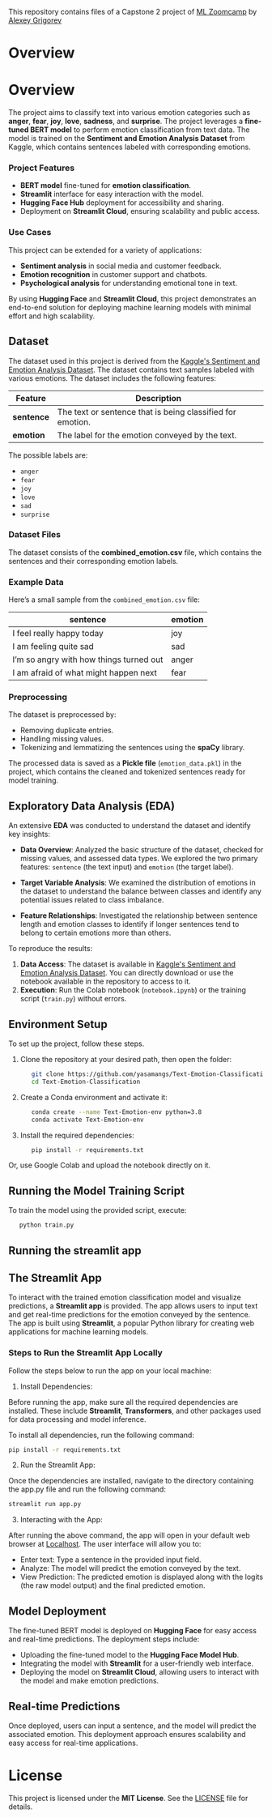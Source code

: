 This repository contains files of a Capstone 2 project of [ML Zoomcamp](https://github.com/DataTalksClub/machine-learning-zoomcamp) by [Alexey Grigorev](https://github.com/alexeygrigorev)

# Overview

# Overview

The project aims to classify text into various emotion categories such as **anger**, **fear**, **joy**, **love**, **sadness**, and **surprise**. The project leverages a **fine-tuned BERT model** to perform emotion classification from text data. The model is trained on the **Sentiment and Emotion Analysis Dataset** from Kaggle, which contains sentences labeled with corresponding emotions.

### Project Features
- **BERT model** fine-tuned for **emotion classification**.
- **Streamlit** interface for easy interaction with the model.
- **Hugging Face Hub** deployment for accessibility and sharing.
- Deployment on **Streamlit Cloud**, ensuring scalability and public access.

### Use Cases
This project can be extended for a variety of applications:
- **Sentiment analysis** in social media and customer feedback.
- **Emotion recognition** in customer support and chatbots.
- **Psychological analysis** for understanding emotional tone in text.

By using **Hugging Face** and **Streamlit Cloud**, this project demonstrates an end-to-end solution for deploying machine learning models with minimal effort and high scalability.

## Dataset

The dataset used in this project is derived from the [Kaggle's Sentiment and Emotion Analysis Dataset](https://www.kaggle.com/datasets/kushagra3204/sentiment-and-emotion-analysis-dataset). The dataset contains text samples labeled with various emotions. The dataset includes the following features:

| Feature     | Description                                                                 |
|-------------|-----------------------------------------------------------------------------|
| **sentence** | The text or sentence that is being classified for emotion.                  |
| **emotion**  | The label for the emotion conveyed by the text.                              |

The possible labels are: 
- `anger`                                                                    
- `fear`                                                                     
- `joy`                                                                      
- `love`                                                                     
- `sad`                                                                      
- `surprise`   

### Dataset Files
The dataset consists of the **combined_emotion.csv** file, which contains the sentences and their corresponding emotion labels.

### Example Data
Here’s a small sample from the `combined_emotion.csv` file:

| sentence                        | emotion |
|----------------------------------|---------|
| I feel really happy today        | joy     |
| I am feeling quite sad           | sad     |
| I’m so angry with how things turned out | anger |
| I am afraid of what might happen next | fear |

### Preprocessing
The dataset is preprocessed by:
- Removing duplicate entries.
- Handling missing values.
- Tokenizing and lemmatizing the sentences using the **spaCy** library.

The processed data is saved as a **Pickle file** (`emotion_data.pkl`) in the project, which contains the cleaned and tokenized sentences ready for model training.

## Exploratory Data Analysis (EDA)

An extensive **EDA** was conducted to understand the dataset and identify key insights:

- **Data Overview**: Analyzed the basic structure of the dataset, checked for missing values, and assessed data types. We explored the two primary features: `sentence` (the text input) and `emotion` (the target label).
  
- **Target Variable Analysis**: We examined the distribution of emotions in the dataset to understand the balance between classes and identify any potential issues related to class imbalance.
  
- **Feature Relationships**: Investigated the relationship between sentence length and emotion classes to identify if longer sentences tend to belong to certain emotions more than others.

To reproduce the results:

1. **Data Access**: The dataset is available in [Kaggle's Sentiment and Emotion Analysis Dataset](https://www.kaggle.com/datasets/kushagra3204/sentiment-and-emotion-analysis-dataset). You can directly download or use the notebook available in the repository to access to it.
2. **Execution**: Run the Colab notebook (`notebook.ipynb`) or the training script (`train.py`) without errors.

## Environment Setup

To set up the project, follow these steps.

1. Clone the repository at your desired path, then open the folder:
   ```bash
      git clone https://github.com/yasamangs/Text-Emotion-Classification.git
      cd Text-Emotion-Classification
   ```
2. Create a Conda environment and activate it:
   ```bash
      conda create --name Text-Emotion-env python=3.8
      conda activate Text-Emotion-env
   ```
3. Install the required dependencies:
   ```bash
      pip install -r requirements.txt
   ```
Or, use Google Colab and upload the notebook directly on it.

## Running the Model Training Script

To train the model using the provided script, execute:
   ```bash
      python train.py
   ```
## Running the streamlit app

## The Streamlit App

To interact with the trained emotion classification model and visualize predictions, a **Streamlit app** is provided. The app allows users to input text and get real-time predictions for the emotion conveyed by the sentence. The app is built using **Streamlit**, a popular Python library for creating web applications for machine learning models.

### Steps to Run the Streamlit App Locally

Follow the steps below to run the app on your local machine:

1. Install Dependencies:

Before running the app, make sure all the required dependencies are installed. These include **Streamlit**, **Transformers**, and other packages used for data processing and model inference.

To install all dependencies, run the following command:

```bash
pip install -r requirements.txt
```

2. Run the Streamlit App:
   
Once the dependencies are installed, navigate to the directory containing the app.py file and run the following command:
```bash
streamlit run app.py
```

3. Interacting with the App:

After running the above command, the app will open in your default web browser at [Localhost](http://localhost:8501). The user interface will allow you to:

- Enter text: Type a sentence in the provided input field.
- Analyze: The model will predict the emotion conveyed by the text.
- View Prediction: The predicted emotion is displayed along with the logits (the raw model output) and the final predicted emotion.

## Model Deployment

The fine-tuned BERT model is deployed on **Hugging Face** for easy access and real-time predictions. The deployment steps include:
   - Uploading the fine-tuned model to the **Hugging Face Model Hub**.
   - Integrating the model with **Streamlit** for a user-friendly web interface.
   - Deploying the model on **Streamlit Cloud**, allowing users to interact with the model and make emotion predictions.

## Real-time Predictions

Once deployed, users can input a sentence, and the model will predict the associated emotion. This deployment approach ensures scalability and easy access for real-time applications.


# License
This project is licensed under the **MIT License**. See the [LICENSE](LICENSE) file for details.
